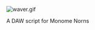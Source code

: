 ![waver.gif](https://llllllll.co/uploads/default/original/3X/f/b/fbc45d2505ce6bc49e2d4157842d6ca20b1a0ce4.gif)

A DAW script for Monome Norns
